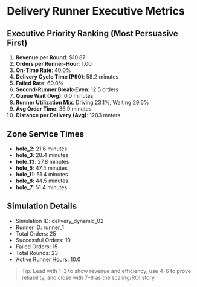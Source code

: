 # Delivery Runner Executive Metrics

## Executive Priority Ranking (Most Persuasive First)
1. **Revenue per Round**: $10.87
2. **Orders per Runner‑Hour**: 1.00
3. **On‑Time Rate**: 40.0%
4. **Delivery Cycle Time (P90)**: 58.2 minutes
5. **Failed Rate**: 60.0%
6. **Second‑Runner Break‑Even**: 12.5 orders
7. **Queue Wait (Avg)**: 0.0 minutes
8. **Runner Utilization Mix**: Driving 23.1%, Waiting 29.6%
9. **Avg Order Time**: 36.9 minutes
10. **Distance per Delivery (Avg)**: 1203 meters

## Zone Service Times
- **hole_2**: 21.6 minutes
- **hole_3**: 28.4 minutes
- **hole_13**: 27.8 minutes
- **hole_5**: 47.4 minutes
- **hole_11**: 51.4 minutes
- **hole_8**: 44.5 minutes
- **hole_7**: 51.4 minutes


## Simulation Details
- Simulation ID: delivery_dynamic_02
- Runner ID: runner_1
- Total Orders: 25
- Successful Orders: 10
- Failed Orders: 15
- Total Rounds: 23
- Active Runner Hours: 10.0

> Tip: Lead with 1–3 to show revenue and efficiency, use 4–6 to prove reliability, and close with 7–8 as the scaling/ROI story.
